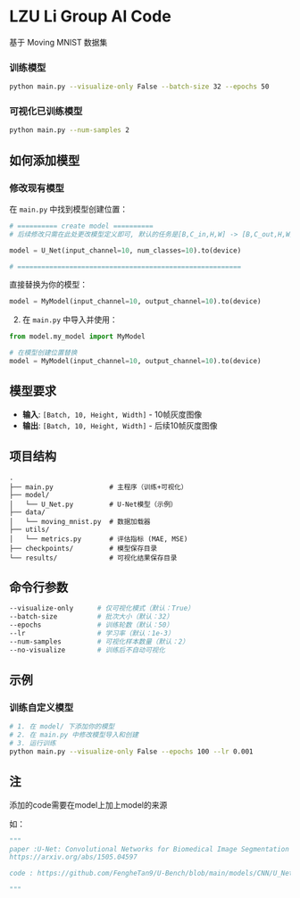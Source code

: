 # LZU Li Group AI Code

基于 Moving MNIST 数据集


### 训练模型
```bash
python main.py --visualize-only False --batch-size 32 --epochs 50
```

### 可视化已训练模型
```bash
python main.py --num-samples 2
```

## 如何添加模型

### 修改现有模型

在 `main.py` 中找到模型创建位置：

```python
# ========== create model ==========
# 后续修改只需在此处更改模型定义即可, 默认的任务是[B,C_in,H,W] -> [B,C_out,H,W]

model = U_Net(input_channel=10, num_classes=10).to(device)

# ========================================================
```

直接替换为你的模型：
```python
model = MyModel(input_channel=10, output_channel=10).to(device)
```


2. 在 `main.py` 中导入并使用：

```python
from model.my_model import MyModel

# 在模型创建位置替换
model = MyModel(input_channel=10, output_channel=10).to(device)
```

## 模型要求

- **输入**: `[Batch, 10, Height, Width]` - 10帧灰度图像
- **输出**: `[Batch, 10, Height, Width]` - 后续10帧灰度图像

## 项目结构

```
.
├── main.py              # 主程序（训练+可视化）
├── model/
│   └── U_Net.py         # U-Net模型（示例）
├── data/
│   └── moving_mnist.py  # 数据加载器
├── utils/
│   └── metrics.py       # 评估指标 (MAE, MSE)
├── checkpoints/         # 模型保存目录
└── results/             # 可视化结果保存目录
```

## 命令行参数

```bash
--visualize-only      # 仅可视化模式（默认：True）
--batch-size          # 批次大小（默认：32）
--epochs              # 训练轮数（默认：50）
--lr                  # 学习率（默认：1e-3）
--num-samples         # 可视化样本数量（默认：2）
--no-visualize        # 训练后不自动可视化
```

## 示例

### 训练自定义模型
```bash
# 1. 在 model/ 下添加你的模型
# 2. 在 main.py 中修改模型导入和创建
# 3. 运行训练
python main.py --visualize-only False --epochs 100 --lr 0.001
```

## 注

添加的code需要在model上加上model的来源

如：


```python
"""
paper :U-Net: Convolutional Networks for Biomedical Image Segmentation
https://arxiv.org/abs/1505.04597

code : https://github.com/FengheTan9/U-Bench/blob/main/models/CNN/U_Net/U_Net.py

"""

```